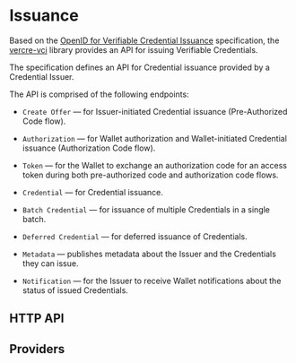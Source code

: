 # Issuance

Based on the [OpenID for Verifiable Credential Issuance] specification, the [vercre-vci]
library provides an API for issuing Verifiable Credentials.

The specification defines an API for Credential issuance provided by a Credential Issuer. 

The API is comprised of the following endpoints:

- `Create Offer` — for Issuer-initiated Credential issuance (Pre-Authorized Code flow).

- `Authorization` — for Wallet authorization and Wallet-initiated Credential issuance
  (Authorization Code flow).

- `Token` — for the Wallet to exchange an authorization code for an access token 
  during both pre-authorized code and authorization code flows.

- `Credential` — for Credential issuance.

- `Batch Credential` — for issuance of multiple Credentials in a single batch.

- `Deferred Credential` — for deferred issuance of Credentials.

- `Metadata` — publishes metadata about the Issuer and the Credentials they can issue.

- `Notification` — for the Issuer to receive Wallet notifications about the status of 
  issued Credentials.


## HTTP API



## Providers



[OpenID for Verifiable Credential Issuance]: https://openid.net/specs/openid-4-verifiable-credential-issuance-1_0.html
[vercre-vci]: https://github.com/vercre/vercre/tree/main/vercre-vci